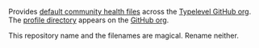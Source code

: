 Provides [default community health files](https://docs.github.com/en/communities/setting-up-your-project-for-healthy-contributions/creating-a-default-community-health-file) across the [Typelevel GitHub org](https://github.com/typelevel).  The [profile directory](./profile) appears on the [GitHub org](https://github.com/typelevel).

This repository name and the filenames are magical.  Rename neither.
